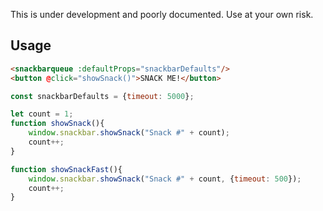 This is under development and poorly documented. Use at your own risk.

## Usage
```html
<snackbarqueue :defaultProps="snackbarDefaults"/>
<button @click="showSnack()">SNACK ME!</button>
```

```js
const snackbarDefaults = {timeout: 5000};

let count = 1;
function showSnack(){
    window.snackbar.showSnack("Snack #" + count);
    count++;
}

function showSnackFast(){
    window.snackbar.showSnack("Snack #" + count, {timeout: 500});
    count++;
}
```
